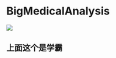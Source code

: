 # BigMedicalAnalysis
<img src="https://avatars0.githubusercontent.com/u/20262680?v=3&s=400" ></img>
## 上面这个是学霸
